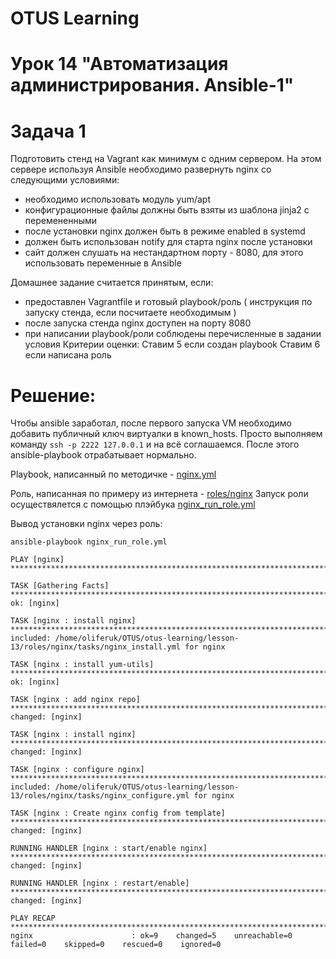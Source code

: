 # OTUS Learning
# Урок 14 "Автоматизация администрирования. Ansible-1"


# Задача 1
Подготовить стенд на Vagrant как минимум с одним сервером. На этом сервере используя Ansible необходимо развернуть nginx со следующими условиями:
- необходимо использовать модуль yum/apt
- конфигурационные файлы должны быть взяты из шаблона jinja2 с перемененными
- после установки nginx должен быть в режиме enabled в systemd
- должен быть использован notify для старта nginx после установки
- сайт должен слушать на нестандартном порту - 8080, для этого использовать переменные в Ansible

Домашнее задание считается принятым, если:
- предоставлен Vagrantfile и готовый playbook/роль ( инструкция по запуску стенда, если посчитаете необходимым )
- после запуска стенда nginx доступен на порту 8080
- при написании playbook/роли соблюдены перечисленные в задании условия
Критерии оценки: Ставим 5 если создан playbook
Ставим 6 если написана роль

# Решение:
Чтобы ansible заработал, после первого запуска VM необходимо добавить публичный ключ виртуалки в known_hosts. Просто выполняем команду ```ssh -p 2222 127.0.0.1``` и на всё соглашаемся. После этого ansible-playbook отрабатывает нормально.

Playbook, написанный по методичке - [nginx.yml](nginx.yml)

Роль, написанная по примеру из интернета - [roles/nginx](role/nginx)
Запуск роли осуществялется с помощью плэйбука [nginx_run_role.yml](nginx_run_role.yml)

Вывод установки nginx через роль:
```
ansible-playbook nginx_run_role.yml

PLAY [nginx] ******************************************************************************************

TASK [Gathering Facts] ******************************************************************************************
ok: [nginx]

TASK [nginx : install nginx] ******************************************************************************************
included: /home/oliferuk/OTUS/otus-learning/lesson-13/roles/nginx/tasks/nginx_install.yml for nginx

TASK [nginx : install yum-utils] ******************************************************************************************
ok: [nginx]

TASK [nginx : add nginx repo] ******************************************************************************************
changed: [nginx]

TASK [nginx : install nginx] ******************************************************************************************
changed: [nginx]

TASK [nginx : configure nginx] ******************************************************************************************
included: /home/oliferuk/OTUS/otus-learning/lesson-13/roles/nginx/tasks/nginx_configure.yml for nginx

TASK [nginx : Create nginx config from template] ******************************************************************************************
changed: [nginx]

RUNNING HANDLER [nginx : start/enable nginx] ******************************************************************************************
changed: [nginx]

RUNNING HANDLER [nginx : restart/enable] ******************************************************************************************
changed: [nginx]

PLAY RECAP ******************************************************************************************
nginx                      : ok=9    changed=5    unreachable=0    failed=0    skipped=0    rescued=0    ignored=0
```